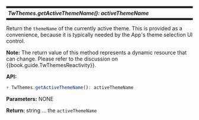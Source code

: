 <h5 style="margin: 10px 0px; border-width: 5px 0px; padding: 5px; border-style: solid;">
TwThemes.getActiveThemeName(): activeThemeName
</h5>

Return the `themeName` of the currently active theme.  This is
provided as a convenience, because it is typically needed by the App's
theme selection UI control.

**Note:** The return value of this method represents a dynamic
resource that can change.  Please refer to the discussion on
{{book.guide.TwThemesReactivity}}.


**API:**

```js
+ TwThemes.getActiveThemeName(): activeThemeName
```

**Parameters:** NONE

**Return:** string ... the `activeThemeName`
